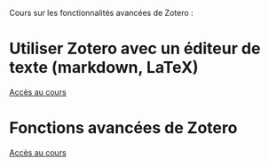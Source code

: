 Cours sur les fonctionnalités avancées de Zotero : 

# Utiliser Zotero avec un éditeur de texte (markdown, LaTeX)

[Accès au cours](https://damienbelveze.github.io/learning_more_zotero/zotero_latex/zotero_markdown_latex.html)



# Fonctions avancées de Zotero

 [Accès au cours](https://liascript.github.io/course/?https://raw.githubusercontent.com/damienbelveze/learning_more_zotero/main/advanced_zotero/advanced_zotero.md#1)


 

